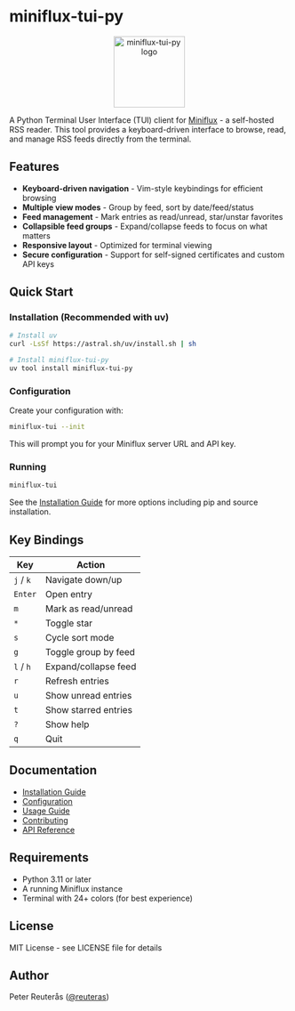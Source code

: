 # miniflux-tui-py

<div align="center">
  <img src="assets/logo.png" alt="miniflux-tui-py logo" width="128" height="128">
</div>

A Python Terminal User Interface (TUI) client for [Miniflux](https://miniflux.app) - a self-hosted RSS reader. This tool provides a keyboard-driven interface to browse, read, and manage RSS feeds directly from the terminal.

## Features

- **Keyboard-driven navigation** - Vim-style keybindings for efficient browsing
- **Multiple view modes** - Group by feed, sort by date/feed/status
- **Feed management** - Mark entries as read/unread, star/unstar favorites
- **Collapsible feed groups** - Expand/collapse feeds to focus on what matters
- **Responsive layout** - Optimized for terminal viewing
- **Secure configuration** - Support for self-signed certificates and custom API keys

## Quick Start

### Installation (Recommended with uv)

```bash
# Install uv
curl -LsSf https://astral.sh/uv/install.sh | sh

# Install miniflux-tui-py
uv tool install miniflux-tui-py
```

### Configuration

Create your configuration with:

```bash
miniflux-tui --init
```

This will prompt you for your Miniflux server URL and API key.

### Running

```bash
miniflux-tui
```

See the [Installation Guide](installation.md) for more options including pip and source installation.

## Key Bindings

| Key | Action |
|-----|--------|
| `j` / `k` | Navigate down/up |
| `Enter` | Open entry |
| `m` | Mark as read/unread |
| `*` | Toggle star |
| `s` | Cycle sort mode |
| `g` | Toggle group by feed |
| `l` / `h` | Expand/collapse feed |
| `r` | Refresh entries |
| `u` | Show unread entries |
| `t` | Show starred entries |
| `?` | Show help |
| `q` | Quit |

## Documentation

- [Installation Guide](installation.md)
- [Configuration](configuration.md)
- [Usage Guide](usage.md)
- [Contributing](contributing.md)
- [API Reference](api/client.md)

## Requirements

- Python 3.11 or later
- A running Miniflux instance
- Terminal with 24+ colors (for best experience)

## License

MIT License - see LICENSE file for details

## Author

Peter Reuterås ([@reuteras](https://github.com/reuteras))

